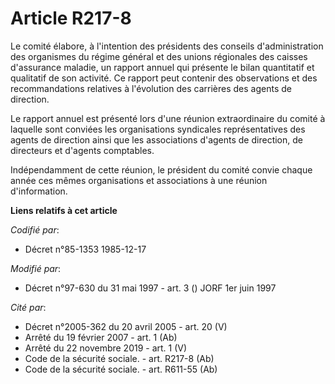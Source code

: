 # Article R217-8

Le comité élabore, à l'intention des présidents des conseils d'administration des organismes du régime général et des unions
régionales des caisses d'assurance maladie, un rapport annuel qui présente le bilan quantitatif et qualitatif de son
activité. Ce rapport peut contenir des observations et des recommandations relatives à l'évolution des carrières des agents
de direction.

Le rapport annuel est présenté lors d'une réunion extraordinaire du comité à laquelle sont conviées les organisations
syndicales représentatives des agents de direction ainsi que les associations d'agents de direction, de directeurs et
d'agents comptables.

Indépendamment de cette réunion, le président du comité convie chaque année ces mêmes organisations et associations à une
réunion d'information.

**Liens relatifs à cet article**

_Codifié par_:

  - Décret n°85-1353 1985-12-17

_Modifié par_:

  - Décret n°97-630 du 31 mai 1997 - art. 3 () JORF 1er juin 1997

_Cité par_:

  - Décret n°2005-362 du 20 avril 2005 - art. 20 (V)
  - Arrêté du 19 février 2007 - art. 1 (Ab)
  - Arrêté du 22 novembre 2019 - art. 1 (V)
  - Code de la sécurité sociale. - art. R217-8 (Ab)
  - Code de la sécurité sociale. - art. R611-55 (Ab)
